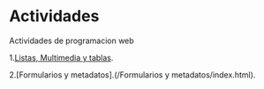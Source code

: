 # Actividades
Actividades de programacion web 

1.[Listas, Multimedia y tablas](/ejercicio-listas-multimedia-tablas/index.html).

2.[Formularios y metadatos].(/Formularios y metadatos/index.html).
